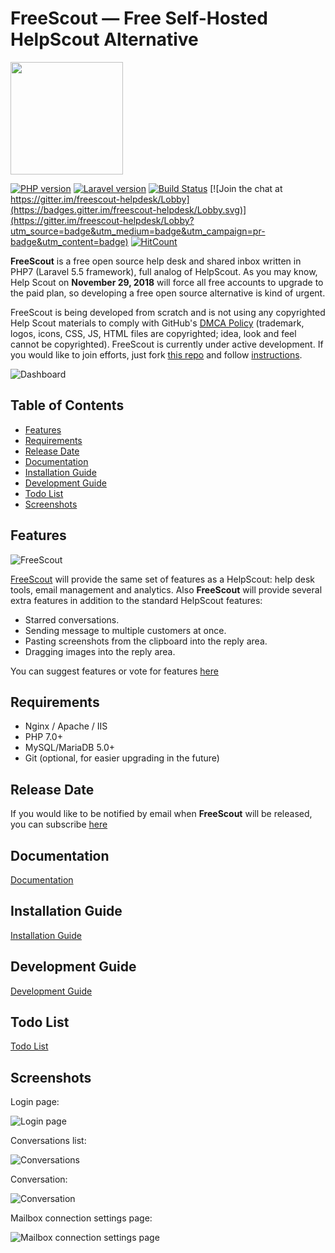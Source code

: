 # FreeScout — Free Self-Hosted HelpScout Alternative

<img src="https://raw.githubusercontent.com/freescout-helpdesk/freescout/master/public/img/logo-300.png" width="180" height="180" />

[![PHP version](https://freescout-helpdesk.github.io/img/badges/PHP-7.0%2B-blue.svg)](https://github.com/freescout-helpdesk/freescout#requirements) [![Laravel version](https://freescout-helpdesk.github.io/img/badges/Laravel-5.5-blue.svg)](https://github.com/freescout-helpdesk/freescout#requirements) 
[![Build Status](https://travis-ci.org/freescout-helpdesk/freescout.svg?branch=master)](https://travis-ci.org/freescout-helpdesk/freescout) [![Join the chat at https://gitter.im/freescout-helpdesk/Lobby](https://badges.gitter.im/freescout-helpdesk/Lobby.svg)](https://gitter.im/freescout-helpdesk/Lobby?utm_source=badge&utm_medium=badge&utm_campaign=pr-badge&utm_content=badge) [![HitCount](http://hits.dwyl.io/freescout-helpdesk/freescout.svg)](http://hits.dwyl.io/freescout-helpdesk/freescout)

**FreeScout** is a free open source help desk and shared inbox written in PHP7 (Laravel 5.5 framework), full analog of HelpScout. As you may know, Help Scout on **November 29, 2018** will force all free accounts to upgrade to the paid plan, so developing a free open source alternative is kind of urgent.

FreeScout is being developed from scratch and is not using any copyrighted Help Scout materials to comply with GitHub's [DMCA Policy](https://help.github.com/articles/dmca-takedown-policy/) (trademark, logos, icons, CSS, JS, HTML files are copyrighted; idea, look and feel cannot be copyrighted). FreeScout is currently under active development. If you would like to join efforts, just fork [this repo](https://github.com/freescout-helpdesk/freescout) and follow [instructions](https://github.com/freescout-helpdesk/freescout/wiki/Development-Guide).

![Dashboard](https://freescout-helpdesk.github.io/img/screenshots/dashboard.png)

## Table of Contents
   * [Features](#features)
   * [Requirements](#requirements)
   * [Release Date](#release-date)
   * [Documentation](#documentation)
   * [Installation Guide](#installation-guide)
   * [Development Guide](#development-guide)
   * [Todo List](#todo-list)
   * [Screenshots](#screenshots)

## Features

![FreeScout](https://raw.githubusercontent.com/freescout-helpdesk/freescout/master/public/img/banner.png)

[FreeScout](https://github.com/freescout-helpdesk/freescout) will provide the same set of features as a HelpScout: help desk tools, email management and analytics. Also **FreeScout** will provide several extra features in addition to the standard HelpScout features:

  * Starred conversations.
  * Sending message to multiple customers at once.
  * Pasting screenshots from the clipboard into the reply area.
  * Dragging images into the reply area.
  
You can suggest features or vote for features [here](https://feedback.userreport.com/25a3cb5f-e4bd-4470-b6f3-79fcfaa8e90f/#ideas/popular)

## Requirements

  * Nginx / Apache / IIS
  * PHP 7.0+
  * MySQL/MariaDB 5.0+
  * Git (optional, for easier upgrading in the future)

## Release Date

If you would like to be notified by email when **FreeScout** will be released, you can subscribe [here](https://feedburner.google.com/fb/a/mailverify?uri=freescout)

## Documentation

[Documentation](https://github.com/freescout-helpdesk/freescout/wiki)

## Installation Guide

[Installation Guide](https://github.com/freescout-helpdesk/freescout/wiki/Installation-Guide)

## Development Guide

[Development Guide](https://github.com/freescout-helpdesk/freescout/wiki/Development-Guide)

## Todo List

[Todo List](https://github.com/freescout-helpdesk/freescout/projects/1)

## Screenshots

Login page:

![Login page](https://freescout-helpdesk.github.io/img/screenshots/freescout-login.png)

Conversations list:

![Conversations](https://freescout-helpdesk.github.io/img/screenshots/conversations.png)

Conversation:

![Conversation](https://freescout-helpdesk.github.io/img/screenshots/conversation.png)

Mailbox connection settings page:

![Mailbox connection settings page](https://freescout-helpdesk.github.io/img/screenshots/mailbox-connection.png)